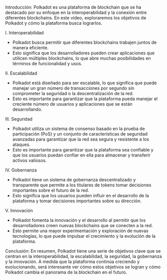 Introducción: Polkadot es una plataforma de blockchain que se ha destacado por su enfoque en la interoperabilidad y la conexión entre diferentes blockchains. En este vídeo, exploraremos los objetivos de Polkadot y cómo la plataforma busca lograrlos.

I. Interoperabilidad

-   Polkadot busca permitir que diferentes blockchains trabajen juntos de manera eficiente.
-   Esto significa que los desarrolladores pueden crear aplicaciones que utilicen múltiples blockchains, lo que abre muchas posibilidades en términos de funcionalidad y usos.

II. Escalabilidad

-   Polkadot está diseñado para ser escalable, lo que significa que puede manejar un gran número de transacciones por segundo sin comprometer la seguridad o la descentralización de la red.
-   Esto es importante para garantizar que la plataforma pueda manejar el creciente número de usuarios y aplicaciones que se están desarrollando.

III. Seguridad

-   Polkadot utiliza un sistema de consenso basado en la prueba de participación (PoS) y un conjunto de características de seguridad avanzadas para garantizar que la red sea segura y resistente a los ataques.
-   Esto es importante para garantizar que la plataforma sea confiable y que los usuarios puedan confiar en ella para almacenar y transferir activos valiosos.

IV. Gobernanza

-   Polkadot tiene un sistema de gobernanza descentralizado y transparente que permite a los titulares de tokens tomar decisiones importantes sobre el futuro de la red.
-   Esto significa que los usuarios pueden influir en el desarrollo de la plataforma y tomar decisiones importantes sobre su dirección.

V. Innovación

-   Polkadot fomenta la innovación y el desarrollo al permitir que los desarrolladores creen nuevas blockchains que se conecten a la red.
-   Esto permite una mayor experimentación y exploración de nuevas tecnologías, lo que puede impulsar el crecimiento y la evolución de la plataforma.

Conclusión: En resumen, Polkadot tiene una serie de objetivos clave que se centran en la interoperabilidad, la escalabilidad, la seguridad, la gobernanza y la innovación. A medida que la plataforma continúa creciendo y evolucionando, será interesante ver cómo estos objetivos se logran y cómo Polkadot cambia el panorama de la blockchain en el futuro.
